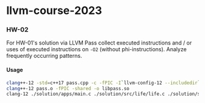 # llvm-course-2023


### HW-02

For HW-01's solution via LLVM Pass collect executed instructions and / or uses of executed instructions on `-O2` (without phi-instructions). Analyze frequently occurring patterns.

#### Usage

```bash
clang++-12 -std=c++17 pass.cpp -c -fPIC -I`llvm-config-12 --includedir` -o pass.o
clang++-12 pass.o -fPIC -shared -o libpass.so
clang-12 ./solution/apps/main.c ./solution/src/life/life.c ./solution/src/sim/sim.c -I./solution/include/ -I./solution/include/life/ -I./solution/include/sim/ -lcsfml-graphics -lcsfml-system -Xclang -load -Xclang ./libpass.so -flegacy-pass-manager
```
